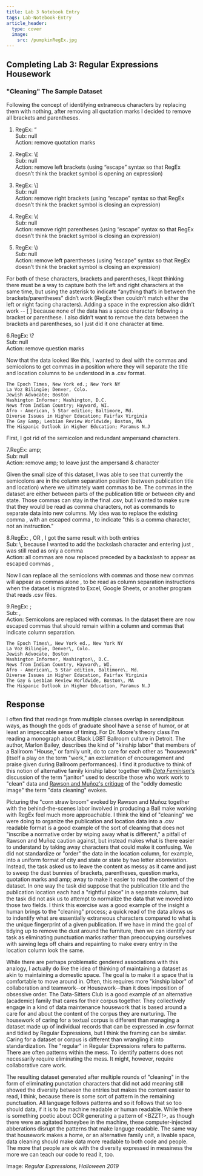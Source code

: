 ```yaml
---
title: Lab 3 Notebook Entry
tags: Lab-Notebook-Entry
article_header:
  type: cover
  image:
    src: /pumpkinRegEx.jpg
---
```


## **Completing Lab 3: Regular Expressions Housework**

### "Cleaning" The Sample Dataset

Following the concept of identifying extraneous characters by replacing them with nothing, after removing all quotation marks I decided to remove all brackets and parentheses.

1. RegEx: “<br/>
Sub: null<br/>
Action: remove quotation marks<br/>

2. RegEx: \\[<br/>
Sub: null<br/>
Action: remove left brackets (using “escape” syntax so that RegEx doesn’t think the bracket symbol is opening an expression)<br/>

3. RegEx: \\]<br/>
Sub: null<br/>
Action: remove right brackets (using “escape” syntax so that RegEx doesn’t think the bracket symbol is closing an expression)<br/>

4. RegEx: \\(<br/>
Sub: null<br/>
Action: remove right parentheses (using “escape” syntax so that RegEx doesn’t think the bracket symbol is closing an expression)<br/>

5. RegEx: \\)<br/>
Sub: null<br/>
Action: remove left parentheses (using “escape” syntax so that RegEx doesn’t think the bracket symbol is closing an expression)<br/>

For both of these characters, brackets and parentheses, I kept thinking there must be a way to capture both the left and right characters at the same time, but using the asterisk to indicate “anything that’s in between the brackets/parentheses” didn’t work (RegEx then couldn’t match either the left or right facing characters). Adding a space in the expression also didn’t work -- \[ \] because none of the data has a space character following a bracket or parenthese. I also didn’t want to remove the data between the brackets and parentheses, so I just did it one character at time.

6.RegEx: \\?<br/>
Sub: null<br/>
Action: remove question marks<br/>

Now that the data looked like this, I wanted to deal with the commas and semicolons to get commas in a position where they will separate the title and location columns to be understood in a .csv format.

```
The Epoch Times, New York ed.; New York NY
La Voz Bilingüe; Denver, Colo.
Jewish Advocate; Boston
Washington Informer; Washington, D.C.
News from Indian Country; Hayward, WI.
Afro - American, 5 Star edition; Baltimore, Md.
Diverse Issues in Higher Education; Fairfax Virginia
The Gay &amp; Lesbian Review Worldwide; Boston, MA
The Hispanic Outlook in Higher Education; Paramus N.J
```

First, I got rid of the semicolon and redundant ampersand characters.

7.RegEx: amp;<br/>
Sub: null<br/>
Action: remove amp; to leave just the ampersand & character<br/>

Given the small size of this dataset, I was able to see that currently the semicolons are in the column separation position (between publication title and location) where we ultimately want commas to be. The commas in the dataset are either between parts of the publication title or between city and state. Those commas can stay in the final .csv, but I wanted to make sure that they would be read as comma characters, not as commands to separate data into new columns. My idea was to replace the existing comma , with an escaped comma \, to indicate "this is a comma character, not an instruction."

8.RegEx: , OR \, I got the same result with both entries<br/>
Sub: \\\, because I wanted to add the backslash character and entering just \, was still read as only a comma<br/>
Action: all commas are now replaced preceded by a backslash to appear as escaped commas \,<br/>

Now I can replace all the semicolons with commas and those new commas will appear as commas alone , to be read as column separation instructions when the dataset is migrated to Excel, Google Sheets, or another program that reads .csv files.

9.RegEx: ;<br/>
Sub: ,<br/>
Action: Semicolons are replaced with commas. In the dataset there are now escaped commas that should remain within a column and commas that indicate column separation.<br/>

```
The Epoch Times\, New York ed., New York NY
La Voz Bilingüe, Denver\, Colo.
Jewish Advocate, Boston
Washington Informer, Washington\, D.C.
News from Indian Country, Hayward\, WI.
Afro - American\, 5 Star edition, Baltimore\, Md.
Diverse Issues in Higher Education, Fairfax Virginia
The Gay & Lesbian Review Worldwide, Boston\, MA
The Hispanic Outlook in Higher Education, Paramus N.J
```

## Response

I often find that readings from multiple classes overlap in serendipitous ways, as though the gods of graduate shool have a sense of humor, or at least an impeccable sense of timing. For Dr. Moore's theory class I'm reading a monograph about Black LGBT Ballroom culture in Detroit. The author, Marlon Bailey, describes the kind of "kinship labor" that members of a Ballroom "House," or family unit, do to care for each other as "housework" (itself a play on the term "werk," an exclamation of encouragement and praise given during Ballroom performances). I find it productive to think of this notion of alternative family kinship labor together with [*Data Feminism*'s](https://data-feminism.mitpress.mit.edu/pub/2wu7aft8/release/3) discussion of the term "janitor" used to describe those who work work to "clean" data and [Rawson and Muñoz's critique](https://dhdebates.gc.cuny.edu/read/untitled-f2acf72c-a469-49d8-be35-67f9ac1e3a60/section/07154de9-4903-428e-9c61-7a92a6f22e51#ch23) of the "oddly domestic image" the term "data cleaning" evokes. 

Picturing the "corn straw broom" evoked by Rawson and Muñoz together with the behind-the-scenes labor involved in producing a Ball make working with RegEx feel much more approachable. I think the kind of "cleaning" we were doing to organize the publication and location data into a .csv readable format is a good example of the sort of cleaning that does not "inscribe a normative order by wiping away what is different," a pitfall of Rawson and Muñoz caution against, but instead makes what is there easier to understand by taking away characters that could make it confusing. We did not standardize or "order" the data in the location column, for example, into a uniform format of city and state or state by two letter abbreviation. Instead, the task asked us to leave the content as messy as it came and just to sweep the dust bunnies of brackets, parentheses, question marks, quotation marks and amp; away to make it easier to read the content of the dataset. In one way the task did suppose that the publication title and the publication location each had a "rightful place" in a separate column, but the task did not ask us to attempt to normalize the data that we moved into those two fields. I think this exercise was a good example of the insight a human brings to the "cleaning" process; a quick read of the data allows us to indentify what are essentially extraneous characters compared to what is the unique fingerprint of a given publication. If we have in mind the goal of tidying up to remove the dust around the furniture, then we can identify our task as eliminating punctuation marks rather than preoccupying ourselves with sawing legs off chairs and repainting to make every entry in the location column look the same.

While there are perhaps problematic gendered associations with this analogy, I actually do like the idea of thinking of maintaining a dataset as akin to maintaining a domestic space. The goal is to make it a space that is comfortable to move around in. Often, this requires more "kinship labor" of collaboration and teamwork--or Housework--than it does imposition of obsessive order. The Data-Sitters Club is a good example of an alternative (academic) family that cares for their corpus together. They collectively engage in a kind of data maintenance housework that is based around a care for and about the content of the corpus they are nurturing. The housework of caring for a textual corpus is different than managing a dataset made up of individual records that can be expressed in .csv format and tidied by Regular Expressions, but I think the framing can be similar. Caring for a dataset or corpus is different than wrangling it into standardization. The "regular" in Regular Expressions refers to patterns. There are often patterns within the mess. To identify patterns does not necessarily require eliminating the mess. It might, however, require collaborative care work.

The resulting dataset generated after multiple rounds of "cleaning" in the form of eliminating punctation characters that did not add meaning still showed the diversity between the entries but makes the content easier to read, I think,  because there is some sort of pattern in the remaining punctuation. All language follows patterns and so it follows that so too should data, if it is to be machine readable *or* human readable. While there is something poetic about OCR generating a pattern of <BZZT!>, as though there were an agitated honeybee in the machine, these computer-injected abberations disrupt the patterns that make languge readable. The same way that housework makes a home, or an alternative family unit, a livable space, data cleaning should make data more readable to both code and people. The more that people are ok with the diversity expressed in messiness the more we can teach our code to read it, too.

Image: *Regular Expressions, Halloween 2019*